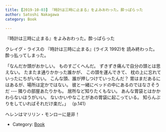 ```yaml
---
title: [2019-10-03] 『時計は三時に止まる』をよみおわった。酔っぱらった
author: Satoshi Nakagawa
category: Book

---
```


『時計は三時に止まる』をよみおわった。酔っぱらった

 クレイグ・ライスの
『時計は三時に止まる』(ライス 1992)を
読み終わった。
酔っ払ってしまった。

 「なんだか頭がおかしい。
ものすごくへんだ。
ずきずき痛んで自分の頭とは思えない。
たまたま通りかかった誰かが、
この頭を運んできて、
枕の上に忘れていったにちがいない。
こんな頭、誰が押しつけていったんだ？
胃はまだあるにはあるが、場所は定かではない。
彼と一緒にベッドの中にあるのではなさそうだ ---
隣りの部屋あたりかも。
居所など知りたくもない。
あんな胃袋とはかかわらないほうがいい。
ないかいやなことがあの胃袋に起こっている。
知らんぷりをしていればそれだけ楽だ。」
（p.141）

 ヘレンはマリリン・モンローに是非！

- Category: [Book](https://merapano.github.io/categories.html#Book)

